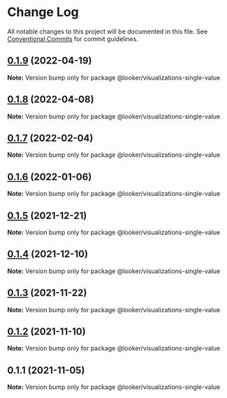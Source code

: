 # Change Log

All notable changes to this project will be documented in this file.
See [Conventional Commits](https://conventionalcommits.org) for commit guidelines.

## [0.1.9](https://github.com/looker-open-source/components/compare/@looker/visualizations-single-value@0.1.8...@looker/visualizations-single-value@0.1.9) (2022-04-19)

**Note:** Version bump only for package @looker/visualizations-single-value





## [0.1.8](https://github.com/looker-open-source/components/compare/@looker/visualizations-single-value@0.1.7...@looker/visualizations-single-value@0.1.8) (2022-04-08)

**Note:** Version bump only for package @looker/visualizations-single-value





## [0.1.7](https://github.com/looker-open-source/components/compare/@looker/visualizations-single-value@0.1.6...@looker/visualizations-single-value@0.1.7) (2022-02-04)

**Note:** Version bump only for package @looker/visualizations-single-value





## [0.1.6](https://github.com/looker-open-source/components/compare/@looker/visualizations-single-value@0.1.5...@looker/visualizations-single-value@0.1.6) (2022-01-06)

**Note:** Version bump only for package @looker/visualizations-single-value





## [0.1.5](https://github.com/looker-open-source/components/compare/@looker/visualizations-single-value@0.1.4...@looker/visualizations-single-value@0.1.5) (2021-12-21)

**Note:** Version bump only for package @looker/visualizations-single-value





## [0.1.4](https://github.com/looker-open-source/components/compare/@looker/visualizations-single-value@0.1.3...@looker/visualizations-single-value@0.1.4) (2021-12-10)

**Note:** Version bump only for package @looker/visualizations-single-value





## [0.1.3](https://github.com/looker-open-source/components/compare/@looker/visualizations-single-value@0.1.2...@looker/visualizations-single-value@0.1.3) (2021-11-22)

**Note:** Version bump only for package @looker/visualizations-single-value





## [0.1.2](https://github.com/looker-open-source/components/compare/@looker/visualizations-single-value@0.1.1...@looker/visualizations-single-value@0.1.2) (2021-11-10)

**Note:** Version bump only for package @looker/visualizations-single-value





## 0.1.1 (2021-11-05)

**Note:** Version bump only for package @looker/visualizations-single-value
